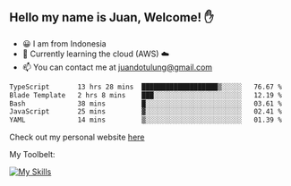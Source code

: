 ## Hello my name is Juan, Welcome! ✋

- 😀 I am from Indonesia
- 📖 Currently learning the cloud (AWS) ☁️
- 📫 You can contact me at juandotulung@gmail.com

<!--START_SECTION:waka-->

```txt
TypeScript       13 hrs 28 mins  ███████████████████▒░░░░░   76.67 %
Blade Template   2 hrs 8 mins    ███░░░░░░░░░░░░░░░░░░░░░░   12.19 %
Bash             38 mins         █░░░░░░░░░░░░░░░░░░░░░░░░   03.61 %
JavaScript       25 mins         ▓░░░░░░░░░░░░░░░░░░░░░░░░   02.41 %
YAML             14 mins         ▒░░░░░░░░░░░░░░░░░░░░░░░░   01.39 %
```

<!--END_SECTION:waka-->

Check out my personal website [here](https://juanchristian.com)

My Toolbelt:

[![My Skills](https://skillicons.dev/icons?i=go,js,ts,nodejs,express,react,nextjs,vue,tailwind,vite,html,css,python,php,aws,bash,linux,postgres,mysql,redis,kafka,docker,vercel,netlify,vscode,figma)](https://skillicons.dev)

